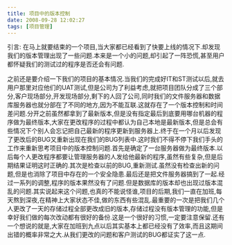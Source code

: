 ```yaml
---
title: 项目中的版本控制
date: 2008-09-28 12:02:27
tags: [项目管理]
---
```


引言:
​      在马上就要结束的一个项目,当大家都已经看到了快要上线的情况下.却发现我们的版本管理出现了一些问题.本来是一个小的问题,却引起了一阵恐慌,甚至用户都怀疑我们的测试过的程序是否还会有问题.

<!--more-->

​      之前还是要介绍一下我们的项目的基本情况.当我们的完成好IT和ST测试以后,就去用户那里对应他们的UAT测试,但是公司为了利益考虑,就把项目团队分成了三个部分,客户现场部分,开发现场部分,剩下的人回了公司,同时我们的文件服务器和数据库服务器也就分部在了不同的地方,因为不能互联.这就存在了一个版本控制和时间差问题.
​      分开之前虽然都拿到了最新版本,但是没有指定最后到底要用哪台机器的程序做为最终版本,大家在更改程序的过程中都认为自己本地是最新版本,但是总会有些情况下个别人会忘记把自己最新的程序更新到服务器上.终于在一个月以后发现了更改后的BUG又重新出现在我们的BUG列表中.
​      这时我们不得不停下我们手头的工作来重新思考项目中的版本控制问题.首先是确定了一台服务器做为最终版本.以后每个人更改程序都要让管理服务器的人发给他最新的程序,虽然有些复杂,但是后期结果证明这时正确的.其次是检查以前的BUG,重新测试.虽然没有检查出新的问题,但是也消除了项目中存在的一个安全隐患.最后还是把文件服务器搞到了一起.
​      经过一系列的调整,程序的版本果然没有了问题.但是数据库的版本却也出现过版本混乱的问题.其实说起来这个问题,也真的不能说怪谁,项目的后期,我们一直在加班,每天熬到深夜,在精神上大家状态不佳,做的东西有些混乱.最重要的一次是把我们几个人更改了一天的存储过程全部更改成旧的版本,存储过程没有版本管理的功能,但是幸好我们做的每次改动都有很好的备份.这是一个很好的习惯,一定要注意保留.
​    还有一个想说的就是,大家在加班到九点以后其实基本上都已经没有了效率,而且这期间出错的概率非常之大.从我们更改的问题和客户测试的BUG都证实了这一点. 